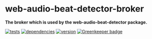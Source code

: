 # web-audio-beat-detector-broker

**The broker which is used by the web-audio-beat-detector package.**

[![tests](https://img.shields.io/travis/chrisguttandin/web-audio-beat-detector-broker/master.svg?style=flat-square)](https://travis-ci.org/chrisguttandin/web-audio-beat-detector-broker)
[![dependencies](https://img.shields.io/david/chrisguttandin/web-audio-beat-detector-broker.svg?style=flat-square)](https://www.npmjs.com/package/web-audio-beat-detector-broker)
[![version](https://img.shields.io/npm/v/web-audio-beat-detector-broker.svg?style=flat-square)](https://www.npmjs.com/package/web-audio-beat-detector-broker) [![Greenkeeper badge](https://badges.greenkeeper.io/chrisguttandin/web-audio-beat-detector-broker.svg)](https://greenkeeper.io/)
